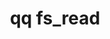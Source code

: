 ---
category: fs
command: fs_read
optional_options:
- alternate: []
  help: File path
  name: --path
  required: false
- alternate: []
  help: File ID
  name: --id
  required: false
- alternate: []
  help: Stream ID
  name: --stream-id
  required: false
- alternate: []
  help: Stream name
  name: --stream-name
  required: false
- alternate: []
  help: Snapshot ID to read from
  name: --snapshot
  required: false
- alternate: []
  help: Offset at which to read data. If not specified, read from the beginning of
    the file.
  name: --offset
  required: false
- alternate: []
  help: Amount of data to read. If not specified, read the entire file.
  name: --length
  required: false
- alternate: []
  help: File to receive data
  name: --file
  required: false
- alternate: []
  help: Overwrite an existing file
  name: --force
  required: false
- alternate: []
  help: Output data to standard out
  name: --stdout
  required: false
permalink: /qq-cli-command-guide/fs/fs_read.html
positional_options: []
sidebar: qq_cli_command_reference_sidebar
summary: This section explains how to use the <code>qq fs_read</code> command.
synopsis: Read an object
title: qq fs_read
usage: "qq fs_read [-h] (--path PATH | --id ID) [--stream-id STREAM_ID | --stream-name\
  \ STREAM_NAME] [--snapshot SNAPSHOT] [--offset OFFSET]\n    [--length LENGTH] [--file\
  \ FILE] [--force] [--stdout]"
zendesk_source: qq CLI Command Guide

---